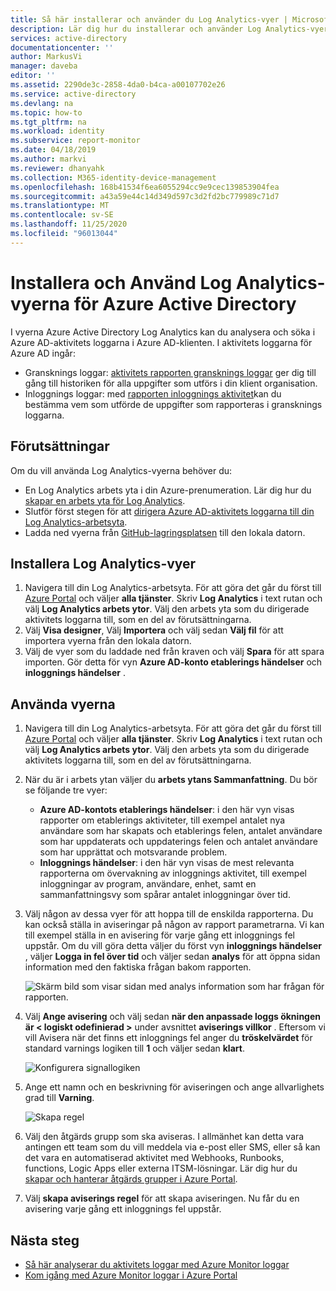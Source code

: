 ```yaml
---
title: Så här installerar och använder du Log Analytics-vyer | Microsoft Docs
description: Lär dig hur du installerar och använder Log Analytics-vyer för Azure Active Directory
services: active-directory
documentationcenter: ''
author: MarkusVi
manager: daveba
editor: ''
ms.assetid: 2290de3c-2858-4da0-b4ca-a00107702e26
ms.service: active-directory
ms.devlang: na
ms.topic: how-to
ms.tgt_pltfrm: na
ms.workload: identity
ms.subservice: report-monitor
ms.date: 04/18/2019
ms.author: markvi
ms.reviewer: dhanyahk
ms.collection: M365-identity-device-management
ms.openlocfilehash: 168b41534f6ea6055294cc9e9cec139853904fea
ms.sourcegitcommit: a43a59e44c14d349d597c3d2fd2bc779989c71d7
ms.translationtype: MT
ms.contentlocale: sv-SE
ms.lasthandoff: 11/25/2020
ms.locfileid: "96013044"
---
```

# <a name="install-and-use-the-log-analytics-views-for-azure-active-directory"></a>Installera och Använd Log Analytics-vyerna för Azure Active Directory

I vyerna Azure Active Directory Log Analytics kan du analysera och söka i Azure AD-aktivitets loggarna i Azure AD-klienten. I aktivitets loggarna för Azure AD ingår:

* Gransknings loggar: [aktivitets rapporten gransknings loggar](concept-audit-logs.md) ger dig till gång till historiken för alla uppgifter som utförs i din klient organisation.
* Inloggnings loggar: med [rapporten inloggnings aktivitet](concept-sign-ins.md)kan du bestämma vem som utförde de uppgifter som rapporteras i gransknings loggarna.

## <a name="prerequisites"></a>Förutsättningar

Om du vill använda Log Analytics-vyerna behöver du:

* En Log Analytics arbets yta i din Azure-prenumeration. Lär dig hur du [skapar en arbets yta för Log Analytics](../../azure-monitor/learn/quick-create-workspace.md).
* Slutför först stegen för att [dirigera Azure AD-aktivitets loggarna till din Log Analytics-arbetsyta](howto-integrate-activity-logs-with-log-analytics.md).
* Ladda ned vyerna från [GitHub-lagringsplatsen](https://aka.ms/AADLogAnalyticsviews) till den lokala datorn.

## <a name="install-the-log-analytics-views"></a>Installera Log Analytics-vyer

1. Navigera till din Log Analytics-arbetsyta. För att göra det går du först till [Azure Portal](https://portal.azure.com) och väljer **alla tjänster**. Skriv **Log Analytics** i text rutan och välj **Log Analytics arbets ytor**. Välj den arbets yta som du dirigerade aktivitets loggarna till, som en del av förutsättningarna.
2. Välj **Visa designer**, Välj **Importera** och välj sedan **Välj fil** för att importera vyerna från den lokala datorn.
3. Välj de vyer som du laddade ned från kraven och välj **Spara** för att spara importen. Gör detta för vyn **Azure AD-konto etablerings händelser** och **inloggnings händelser** .

## <a name="use-the-views"></a>Använda vyerna

1. Navigera till din Log Analytics-arbetsyta. För att göra det går du först till [Azure Portal](https://portal.azure.com) och väljer **alla tjänster**. Skriv **Log Analytics** i text rutan och välj **Log Analytics arbets ytor**. Välj den arbets yta som du dirigerade aktivitets loggarna till, som en del av förutsättningarna.

2. När du är i arbets ytan väljer du **arbets ytans Sammanfattning**. Du bör se följande tre vyer:

    * **Azure AD-kontots etablerings händelser**: i den här vyn visas rapporter om etablerings aktiviteter, till exempel antalet nya användare som har skapats och etablerings felen, antalet användare som har uppdaterats och uppdaterings felen och antalet användare som har upprättat och motsvarande problem.    
    * **Inloggnings händelser**: i den här vyn visas de mest relevanta rapporterna om övervakning av inloggnings aktivitet, till exempel inloggningar av program, användare, enhet, samt en sammanfattningsvy som spårar antalet inloggningar över tid.

3. Välj någon av dessa vyer för att hoppa till de enskilda rapporterna. Du kan också ställa in aviseringar på någon av rapport parametrarna. Vi kan till exempel ställa in en avisering för varje gång ett inloggnings fel uppstår. Om du vill göra detta väljer du först vyn **inloggnings händelser** , väljer **Logga in fel över tid** och väljer sedan **analys** för att öppna sidan information med den faktiska frågan bakom rapporten. 

    ![Skärm bild som visar sidan med analys information som har frågan för rapporten.](./media/howto-install-use-log-analytics-views/details.png)


4. Välj **Ange avisering** och välj sedan **när den anpassade loggs ökningen är &lt; logiskt odefinierad &gt;** under avsnittet **aviserings villkor** . Eftersom vi vill Avisera när det finns ett inloggnings fel anger du **tröskelvärdet** för standard varnings logiken till **1** och väljer sedan **klart**. 

    ![Konfigurera signallogiken](./media/howto-install-use-log-analytics-views/configure-signal-logic.png)

5. Ange ett namn och en beskrivning för aviseringen och ange allvarlighets grad till **Varning**.

    ![Skapa regel](./media/howto-install-use-log-analytics-views/create-rule.png)

6. Välj den åtgärds grupp som ska aviseras. I allmänhet kan detta vara antingen ett team som du vill meddela via e-post eller SMS, eller så kan det vara en automatiserad aktivitet med Webhooks, Runbooks, functions, Logic Apps eller externa ITSM-lösningar. Lär dig hur du [skapar och hanterar åtgärds grupper i Azure Portal](../../azure-monitor/platform/action-groups.md).

7. Välj **skapa aviserings regel** för att skapa aviseringen. Nu får du en avisering varje gång ett inloggnings fel uppstår.

## <a name="next-steps"></a>Nästa steg

* [Så här analyserar du aktivitets loggar med Azure Monitor loggar](howto-analyze-activity-logs-log-analytics.md)
* [Kom igång med Azure Monitor loggar i Azure Portal](../../azure-monitor/log-query/get-started-portal.md)